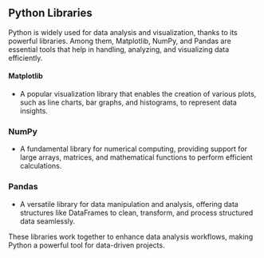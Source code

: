 ## Python Libraries
Python is widely used for data analysis and visualization, thanks to its powerful libraries. Among them, Matplotlib, NumPy, and Pandas are essential tools that help in handling, analyzing, and visualizing data efficiently.
 #### Matplotlib 
   - A popular visualization library that enables the creation of various plots, such as line charts, bar graphs, and histograms, to represent data insights.
 ### NumPy
   - A fundamental library for numerical computing, providing support for large arrays, matrices, and mathematical functions to perform efficient calculations.
 ### Pandas
   - A versatile library for data manipulation and analysis, offering data structures like DataFrames to clean, transform, and process structured data seamlessly.

These libraries work together to enhance data analysis workflows, making Python a powerful tool for data-driven projects.
 
